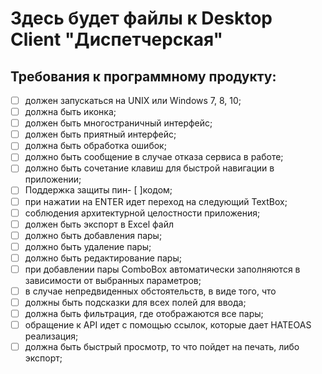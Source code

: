 # Здесь будет файлы к Desktop Client "Диспетчерская"

## Требования к программному продукту:

- [ ] должен запускаться на UNIX или Windows 7, 8, 10;
- [ ] должна быть иконка;
- [ ] должен быть многостраничный интерфейс;
- [ ] должен быть приятный интерфейс;
- [ ] должна быть обработка ошибок;
- [ ] должно быть сообщение в случае отказа сервиса в работе;
- [ ] должно быть сочетание клавиш для быстрой навигации в приложении;
- [ ] Поддержка защиты пин- [ ]кодом;
- [ ] при нажатии на ENTER идет переход на следующий TextBox;
- [ ] соблюдения архитектурной целостности приложения;
- [ ] должен быть экспорт в Excel файл
- [ ] должно быть добавления пары;
- [ ] должно быть удаление пары;
- [ ] должно быть редактирование пары;
- [ ] при добавлении пары ComboBox автоматически заполняются в зависимости от выбранных параметров;
- [ ] в случае непредвиденных обстоятельств, в виде того, что 
- [ ] должны быть подсказки для всех полей для ввода;
- [ ] должна быть фильтрация, где отображаются все пары;
- [ ] обращение к API идет с помощью ссылок, которые дает HATEOAS реализация;
- [ ] должна быть быстрый просмотр, то что пойдет на печать, либо экспорт;
